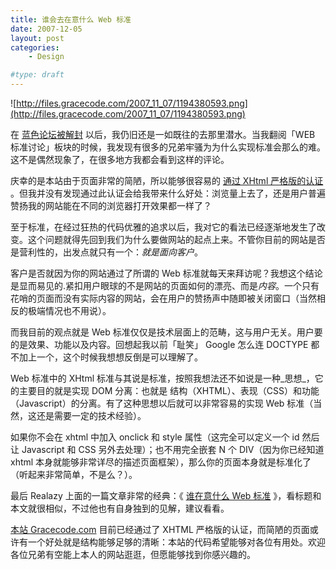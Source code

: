 ```yaml
---
title: 谁会去在意什么 Web 标准
date: 2007-12-05
layout: post
categories:
    - Design

#type: draft
---
```


![http://files.gracecode.com/2007_11_07/1194380593.png](http://files.gracecode.com/2007_11_07/1194380593.png)

在 [蓝色论坛被解封]({{site.urls}}/posts/149/) 以后，我仍旧还是一如既往的去那里潜水。当我翻阅「WEB 标准讨论」板块的时候，我发现有很多的兄弟牢骚为为什么实现标准会那么的难。这不是偶然现象了，在很多地方我都会看到这样的评论。

庆幸的是本站由于页面非常的简陋，所以能够很容易的 [通过 XHtml 严格版的认证]({{site.urls}}/posts/102/) 。但我并没有发现通过此认证会给我带来什么好处：浏览量上去了，还是用户普遍赞扬我的网站能在不同的浏览器打开效果都一样了？

至于标准，在经过狂热的代码优雅的追求以后，我对它的看法已经逐渐地发生了改变。这个问题就得先回到我们为什么要做网站的起点上来。不管你目前的网站是否是营利性的，出发点就只有一个：*就是面向客户*。

客户是否就因为你的网站通过了所谓的 Web 标准就每天来拜访呢？我想这个结论是显而易见的.紧扣用户眼球的不是网站的页面如何的漂亮、而是*内容*。一个只有花哨的页面而没有实际内容的网站，会在用户的赞扬声中随即被关闭窗口（当然相反的极端情况也不用说）。

而我目前的观点就是 Web 标准仅仅是技术层面上的范畴，这与用户无关。用户要的是效果、功能以及内容。回想起我以前「耻笑」 Google 怎么连 DOCTYPE 都不加上一个，这个时候我想想反倒是可以理解了。

Web 标准中的 XHtml 标准与其说是标准，按照我想法还不如说是一种_思想_，它的主要目的就是实现 DOM 分离：也就是 结构（XHTML）、表现（CSS）和功能（Javascript）的分离。有了这种思想以后就可以非常容易的实现 Web 标准（当然，这还是需要一定的技术经验）。

如果你不会在 xhtml 中加入 onclick 和 style 属性（这完全可以定义一个 id 然后让 Javascript 和 CSS 另外去处理）；也不用完全嵌套 N 个 DIV（因为你已经知道 xhtml 本身就能够非常详尽的描述页面框架），那么你的页面本身就是标准化了（听起来非常简单，不是么？）。

最后 Realazy 上面的一篇文章非常的经典：《 [谁在意什么 Web 标准](http://realazy.org/blog/2006/09/09/who-cares-about-standards/) 》，看标题和本文就很相似，不过他也有自身独到的见解，建议看看。

 [本站 Gracecode.com](http://www.gracecode.com) 目前已经通过了 XHTML 严格版的认证，而简陋的页面或许有一个好处就是结构能够足够的清晰：本站的代码希望能够对各位有用处。欢迎各位兄弟有空能上本人的网站逛逛，但愿能够找到你感兴趣的。
